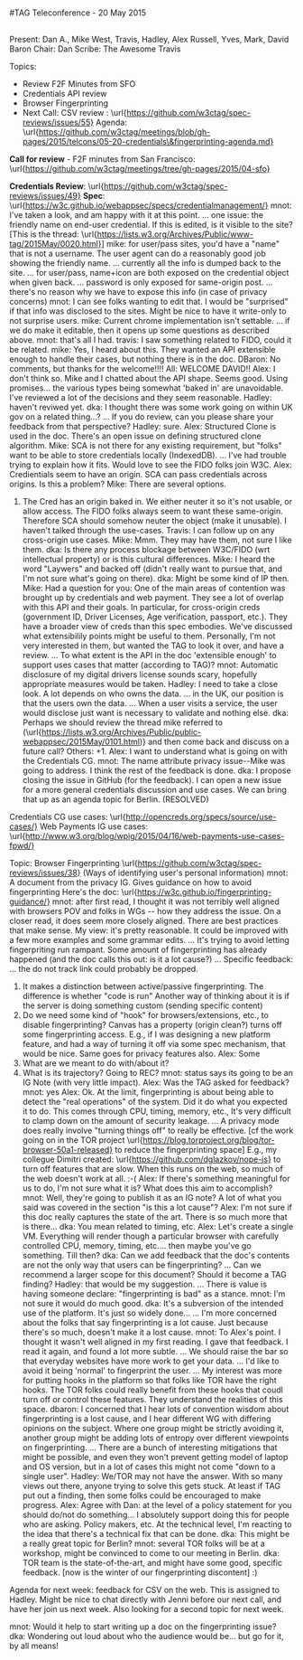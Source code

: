 #
#TAG Teleconference - 20 May 2015
##
Present: Dan A., Mike West, Travis, Hadley, Alex Russell, Yves, Mark, David Baron
Chair: Dan
Scribe: The Awesome Travis

Topics: 

   * Review F2F Minutes from SFO
   * Credentials API review
   * Browser Fingerprinting
   * Next Call: CSV review : \url{https://github.com/w3ctag/spec-reviews/issues/55}
Agenda: \url{https://github.com/w3ctag/meetings/blob/gh-pages/2015/telcons/05-20-credentials\&fingerprinting-agenda.md}

**Call for review** - F2F minutes from San Francisco:
\url{https://github.com/w3ctag/meetings/tree/gh-pages/2015/04-sfo}

**Credentials Review**: \url{https://github.com/w3ctag/spec-reviews/issues/49}
**Spec**: \url{https://w3c.github.io/webappsec/specs/credentialmanagement/}
mnot: I've taken a look, and am happy with it at this point.
... one issue: the friendly name on end-user credential. If this is edited, is it visible to the site? 
[This is the thread: \url{https://lists.w3.org/Archives/Public/www-tag/2015May/0020.html}]
mike: for user/pass sites, you'd have a "name" that is not a username. The user agent can do a reasonably good job showing the friendly name. 
... currently all the info is dumped back to the site. 
... for user/pass, name+icon are both exposed on the credential object when given back.
... password is only exposed for same-origin post.
... there's no reason why we have to expose this info (in case of privacy concerns)
mnot: I can see folks wanting to edit that. I would be "surprised" if that info was disclosed to the sites. Might be nice to have it write-only to not surprise users.
mike: Current chrome implementation isn't settable.
... if we do make it editable, then it opens up some questions as described above.
mnot: that's all I had.
travis: I saw something related to FIDO, could it be related.
mike: Yes, I heard about this. They wanted an API extensible enough to handle their cases, but nothing there is in the doc.
DBaron: No comments, but thanks for the welcome!!!!
All: WELCOME DAVID!!
Alex: I don't think so. Mike and I chatted about the API shape. Seems good. Using promises... the various types being somewhat 'baked in' are unavoidable. I've reviewed a lot of the decisions and they seem reasonable.
Hadley: haven't reviwed yet.
dka: I thought there was some work going on within UK gov on a related thing...?
... If you do review, can you please share your feedback from that perspective?
Hadley: sure.
Alex: Structured Clone is used in the doc. There's an open issue on defining structured clone algorithm.
Mike: SCA is not there for any existing requirement, but "folks" want to be able to store credentials locally (IndexedDB).
... I've had trouble trying to explain how it fits. Would love to see the FIDO folks join W3C.
Alex: Credientials seem to have an origin. SCA can pass credentials across origins. Is this a problem?
Mike: There are several options.
1. The Cred has an origin baked in. We either neuter it so it's not usable, or allow access.
The FIDO folks always seem to want these same-origin. Therefore SCA should somehow neuter the object (make it unusable). I haven't talked through the use-cases.
Travis: I can follow up on any cross-origin use cases.
Mike: Mmm. They may have them, not sure I like them.
dka: Is there any process blockage between W3C/FIDO (wrt intellectual property) or is this cultural differences.
Mike: I heard the word "Laywers" and backed off (didn't really want to pursue that, and I'm not sure what's going on there).
dka: Might be some kind of IP then.
Mike: Had a question for you: One of the main areas of contention was brought up by credentials and web payment. They see a lot of overlap with this API and their goals. In particular, for cross-origin creds (government ID, Driver Licenses, Age verification, passport, etc.). They have a broader view of creds than this spec embodies. We've discussed what extensibilily points might be useful to them. Personally, I'm not very interested in them, but wanted the TAG to look it over, and have a review. 
... To what extent is the API in the doc 'extensible enough' to support uses cases that matter (according to TAG)?
mnot: Automatic disclosure of my digital drivers license sounds scary, hopefully appropriate measures would be taken.
Hadley: I need to take a close look. A lot depends on who owns the data.
... in the UK, our position is that the users own the data.
... When a user visits a service, the user would disclose just want is necessary to validate and nothing else.
dka: Perhaps we should review the thread mike referred to (\url{https://lists.w3.org/Archives/Public/public-webappsec/2015May/0101.html)} and then come back and discuss on a future call?
Others: +1.
Alex: I want to understand what is going on with the Credentials CG.
mnot: The name attribute privacy issue--Mike was going to address. I think the rest of the feedback is done.
dka: I propose closing the issue in GitHub (for the feedback). I can open a new issue for a more general credentials discussion and use cases. We can bring that up as an agenda topic for Berlin. (RESOLVED)

Credentials CG use cases: \url{http://opencreds.org/specs/source/use-cases/}
Web Payments IG use cases: \url{http://www.w3.org/blog/wpig/2015/04/16/web-payments-use-cases-fpwd/}

Topic: Browser Fingerprinting \url{https://github.com/w3ctag/spec-reviews/issues/38} 
(Ways of identifying user's personal information)
mnot: A document from the privacy IG. Gives guidance on how to avoid fingerprinting
Here's the doc: \url{https://w3c.github.io/fingerprinting-guidance/}
mnot: after first read, I thought it was not terribly well aligned with browsers POV and folks in WGs -- how they address the issue. On a closer read, it does seem more closely aligned. There are best practices that make sense. My view: it's pretty reasonable. It could be improved with a few more examples and some grammar edits.
... It's trying to avoid letting fingerpriting run rampant. Some amount of fingerprinting has already happened (and the doc calls this out: is it a lot cause?)
... Specific feedback: 
... the do not track link could probably be dropped.
1. It makes a distinction between active/passive fingerprinting. The difference is whether "code is run"
Another way of thinking about it is if the server is doing something custom (sending specific content)
2. Do we need some kind of "hook" for browsers/extensions, etc., to disable fingerprinting?
Canvas has a property (origin clean?) turns off some fingerprinting access.
E.g., if I was designing a new platform feature, and had a way of turning it off via some spec mechanism, that would be nice. Same goes for privacy features also.
Alex: Some
1. What are we meant to do with/about it?
2. What is its trajectory? Going to REC?
mnot: status says its going to be an IG Note (with very little impact).
Alex: Was the TAG asked for feedback?
mnot: yes
Alex: Ok. At the limit, fingerprinting is about being able to detect the "real operations" of the system. Did it do what you expected it to do. This comes through CPU, timing, memory, etc., It's very difficult to clamp down on the amount of security leakage.
... A privacy mode does really involve "turning things off" to really be effective.
[cf the work going on in the TOR project \url{https://blog.torproject.org/blog/tor-browser-50a1-released} to reduce the fingerprinting space]
E.g., my collegue Dimitri created: \url{https://github.com/dglazkov/nope-js} to turn off features that are slow. When this runs on the web, so much of the web doesn't work at all. :-(
Alex: If there's something meaningful for us to do, I'm not sure what it is? What does this aim to accomplish?
mnot: Well, they're going to publish it as an IG note? A lot of what you said was covered in the section "is this a lot cause"?
Alex: I'm not sure if this doc really captures the state of the art. There is so much more that is there...
dka: You mean related to timing, etc.
Alex: Let's create a single VM. Everything will render though a particular browser with carefully controlled CPU, memory, timing, etc.... then maybe you've go something. Till then?
dka: Can we add feedback that the doc's contents are not the only way that users can be fingerprinting?
... Can we recommend a larger scope for this document? Should it become a TAG finding?
Hadley: that would be my suggestion.
... There is value is having someone declare: "fingerprinting is bad" as a stance.
mnot: I'm not sure it would do much good.
dka: It's a subversion of the intended use of the platform. It's just so widely done...
... I'm more concerned about the folks that say fingerprinting is a lot cause. Just because there's so much, doesn't make it a lost cause.
mnot: To Alex's point. I thought it wasn't well aligned in my first reading. I gave that feedback. I read it again, and found a lot more subtle.
... We should raise the bar so that everyday websites have more work to get your data.
... I'd like to avoid it being 'normal' to fingerprint the user.
... My interest was more for putting hooks in the platform so that folks like TOR have the right hooks. The TOR folks could really benefit from these hooks that coudl turn off or control these features. They understand the realities of this space.
dbaron: I concerned that I hear lots of convention wisdom about fingerprinting is a lost cause, and I hear different WG with differing opinions on the subject. Where one group might be strictly avoiding it, another group might be adding lots of entropy over different viewpoints on fingerprinting.
... There are a bunch of interesting mitigations that might be possible, and even they won't prevent getting model of laptop and OS version,  but in a lot of cases this might not come "down to a single user".
Hadley: We/TOR may not have the answer. With so many views out there, anyone trying to solve this gets stuck. At least if TAG put out a finding, then some folks could be encouraged to make progress.
Alex: Agree with Dan: at the level of a policy statement for you should do/not do something... I absolutely support doing this for people who are asking. Policy makers, etc. At the technical level, I'm reacting to the idea that there's a technical fix that can be done.
dka: This might be a really great topic for Berlin?
mnot: several TOR folks will be at a workshop, might be convinced to come to our meeting in Berlin.
dka: TOR team is the state-of-the-art, and might have some good, specific feedback.
[now is the winter of our fingerprinting discontent]
:)

Agenda for next week: feedback for CSV on the web. This is assigned to Hadley.
Might be nice to chat directly with Jenni before our next call, and have her join us next week.
Also looking for a second topic for next week.

mnot: Would it help to start writing up a doc on the fingerprinting issue?
dka: Wondering out loud about who the audience would be... but go for it, by all means!



